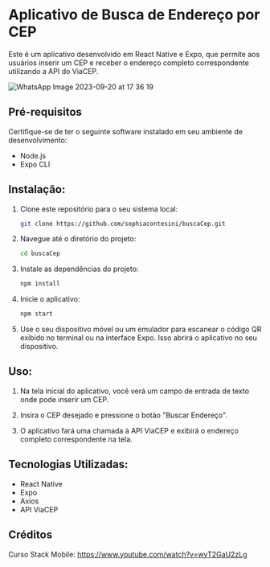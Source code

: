 # Aplicativo de Busca de Endereço por CEP

Este é um aplicativo desenvolvido em React Native e Expo, que permite aos usuários inserir um CEP e receber o endereço completo correspondente utilizando a API do ViaCEP.


![WhatsApp Image 2023-09-20 at 17 36 19](https://github.com/sophiacontesini/buscaCep/assets/94463723/4f3cea4c-6a04-43ab-8e25-12fb32562e5e)


## Pré-requisitos

Certifique-se de ter o seguinte software instalado em seu ambiente de desenvolvimento:

- Node.js
- Expo CLI

## Instalação:

1. Clone este repositório para o seu sistema local:

   ```bash
   git clone https://github.com/sophiacontesini/buscaCep.git

2. Navegue até o diretório do projeto: 
   ```bash
   cd buscaCep

3. Instale as dependências do projeto:
   ```bash
   npm install

4. Inicie o aplicativo:
   ```bash
   npm start

5. Use o seu dispositivo móvel ou um emulador para escanear o código QR exibido no terminal ou na interface Expo. Isso abrirá o aplicativo no seu dispositivo.

## Uso:

1. Na tela inicial do aplicativo, você verá um campo de entrada de texto onde pode inserir um CEP.

2. Insira o CEP desejado e pressione o botão "Buscar Endereço".

3. O aplicativo fará uma chamada à API ViaCEP e exibirá o endereço completo correspondente na tela.

   
## Tecnologias Utilizadas:
- React Native
- Expo
- Axios
- API ViaCEP

## Créditos

Curso Stack Mobile: https://www.youtube.com/watch?v=wyT2GaU2zLg


  
